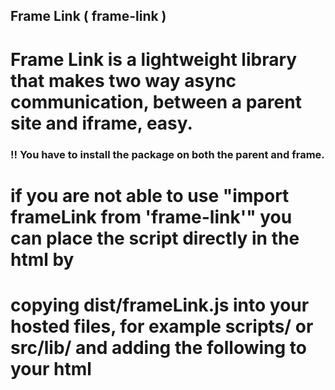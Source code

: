 ## Frame Link ( frame-link )

# Frame Link is a lightweight library that makes two way async communication, between a parent site and iframe, easy.

### !! You have to install the package on both the parent and frame.

# if you are not able to use "import frameLink from 'frame-link'" you can place the script directly in the html by

# copying dist/frameLink.js into your hosted files, for example scripts/ or src/lib/ and adding the following to your html

<script src="<yourpath>/frameLink.js" type="module" />


## Wrappers

# Using React? try out frame-link-react


## Getting started
# To install

yarn add frame-link

# or

npm i frame-link

# import and initialize with a callback to let you know when is has connected with ( parent / client )

import FrameLink from 'frame-link';

let frameLink;
window.addEventListener('load', () => {
    frameLink = FrameLink(ready => {
        alert(`frame link connected: ${ready}`)
    })
})

## To use

# On iFrame

frameLink.addListener('my-event', (data, callback) => {
    console.log('do something with data', data);

    // Here is the helpful bit.
    // it is optional.
    callback && callback({something: 'whatever data I want to send back to parent'})
})

# On the parent

frameLink.postMessage('my-event', {some: 'data'}, (respDataFromIframe) => {
    console.log('response from iFrame', respDataFromIframe)
})

# Callbacks are not required, and you can setup one way listners and senders if that better suits your needs.

# iFrame

frameLink.addListener('my-event-from-parent', (data) => {
    console.log('do something with data', data);
})

frameLink.postMessage('my-event-from-child', {some: 'data'})

# Parent

frameLink.addListener('my-event-from-child', (data) => {
    console.log('do something with data', data);
})

frameLink.postMessage('my-event-from-[arent]', {some: 'data'})

## But.... why.
